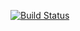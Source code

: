 [![Build Status](https://travis-ci.com/VioletInferno/MyFirstExample.svg?branch=master)](https://travis-ci.com/VioletInferno/MyFirstExample)

